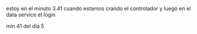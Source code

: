 estoy en el minuto 3.41 cuando estamos crando el controlador y luego en el data service el login

min 41 del dia 5